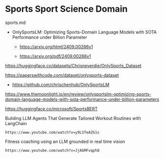 # Sports Sport Science Domain

sports.md


*   OnlySportsLM: Optimizing Sports-Domain Language Models with SOTA Performance under Billion Parameter

    *   https://arxiv.org/html/2409.00286v1

    *   https://arxiv.org/pdf/2409.00286v1

https://huggingface.co/datasets/Chrisneverdie/OnlySports_Dataset

https://paperswithcode.com/dataset/onlysports-dataset

*   https://github.com/chrischenhub/OnlySportsLM

https://www.themoonlight.io/en/review/onlysportslm-optimizing-sports-domain-language-models-with-sota-performance-under-billion-parameters

https://huggingface.co/microsoft/SportsBERT

Building LLM Agents That Generate Tailored Workout Routines with LangChain

    https://www.youtube.com/watch?v=y9LSTeAZG1s
    
Fitness coaching using an LLM grounded in real time vision

    https://www.youtube.com/watch?v=JjAGMFvqphQ